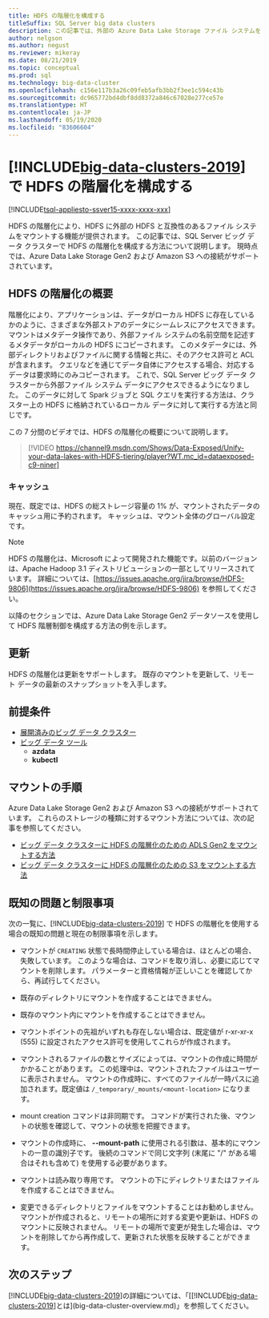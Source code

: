 ```yaml
---
title: HDFS の階層化を構成する
titleSuffix: SQL Server big data clusters
description: この記事では、外部の Azure Data Lake Storage ファイル システムを SQL Server 2019 ビッグ データ クラスター上の HDFS にマウントするように、HDFS の階層化を構成する方法について説明します。
author: nelgson
ms.author: negust
ms.reviewer: mikeray
ms.date: 08/21/2019
ms.topic: conceptual
ms.prod: sql
ms.technology: big-data-cluster
ms.openlocfilehash: c156e117b3a26c09feb5afb3bb2f3ee1c594c43b
ms.sourcegitcommit: dc965772bd4dbf8dd8372a846c67028e277ce57e
ms.translationtype: HT
ms.contentlocale: ja-JP
ms.lasthandoff: 05/19/2020
ms.locfileid: "83606604"
---
```

# <a name="configure-hdfs-tiering-on-big-data-clusters-2019"></a>[!INCLUDE[big-data-clusters-2019](../includes/ssbigdataclusters-ss-nover.md)] で HDFS の階層化を構成する

[!INCLUDE[tsql-appliesto-ssver15-xxxx-xxxx-xxx](../includes/tsql-appliesto-ssver15-xxxx-xxxx-xxx.md)]

HDFS の階層化により、HDFS に外部の HDFS と互換性のあるファイル システムをマウントする機能が提供されます。 この記事では、SQL Server ビッグ データ クラスターで HDFS の階層化を構成する方法について説明します。 現時点では、Azure Data Lake Storage Gen2 および Amazon S3 への接続がサポートされています。 

## <a name="hdfs-tiering-overview"></a>HDFS の階層化の概要

階層化により、アプリケーションは、データがローカル HDFS に存在しているかのように、さまざまな外部ストアのデータにシームレスにアクセスできます。 マウントはメタデータ操作であり、外部ファイル システムの名前空間を記述するメタデータがローカルの HDFS にコピーされます。 このメタデータには、外部ディレクトリおよびファイルに関する情報と共に、そのアクセス許可と ACL が含まれます。 クエリなどを通じてデータ自体にアクセスする場合、対応するデータは要求時にのみコピーされます。 これで、SQL Server ビッグ データ クラスターから外部ファイル システム データにアクセスできるようになりました。 このデータに対して Spark ジョブと SQL クエリを実行する方法は、クラスター上の HDFS に格納されているローカル データに対して実行する方法と同じです。

この 7 分間のビデオでは、HDFS の階層化の概要について説明します。

> [!VIDEO https://channel9.msdn.com/Shows/Data-Exposed/Unify-your-data-lakes-with-HDFS-tiering/player?WT.mc_id=dataexposed-c9-niner]


### <a name="caching"></a>キャッシュ
現在、既定では、HDFS の総ストレージ容量の 1% が、マウントされたデータのキャッシュ用に予約されます。 キャッシュは、マウント全体のグローバル設定です。

> [!NOTE]
> HDFS の階層化は、Microsoft によって開発された機能です。以前のバージョンは、Apache Hadoop 3.1 ディストリビューションの一部としてリリースされています。 詳細については、[https://issues.apache.org/jira/browse/HDFS-9806](https://issues.apache.org/jira/browse/HDFS-9806) を参照してください。

以降のセクションでは、Azure Data Lake Storage Gen2 データソースを使用して HDFS 階層制御を構成する方法の例を示します。

## <a name="refresh"></a>更新

HDFS の階層化は更新をサポートします。 既存のマウントを更新して、リモート データの最新のスナップショットを入手します。

## <a name="prerequisites"></a>前提条件

- [展開済みのビッグ データ クラスター](deployment-guidance.md)
- [ビッグ データ ツール](deploy-big-data-tools.md)
  - **azdata**
  - **kubectl**

## <a name="mounting-instructions"></a>マウントの手順

Azure Data Lake Storage Gen2 および Amazon S3 への接続がサポートされています。 これらのストレージの種類に対するマウント方法については、次の記事を参照してください。

- [ビッグ データ クラスターに HDFS の階層化のための ADLS Gen2 をマウントする方法](hdfs-tiering-mount-adlsgen2.md)
- [ビッグ データ クラスターに HDFS の階層化のための S3 をマウントする方法](hdfs-tiering-mount-s3.md)

## <a name="known-issues-and-limitations"></a><a id="issues"></a> 既知の問題と制限事項

次の一覧に、[!INCLUDE[big-data-clusters-2019](../includes/ssbigdataclusters-ss-nover.md)] で HDFS の階層化を使用する場合の既知の問題と現在の制限事項を示します。

- マウントが `CREATING` 状態で長時間停止している場合は、ほとんどの場合、失敗しています。 このような場合は、コマンドを取り消し、必要に応じてマウントを削除します。 パラメーターと資格情報が正しいことを確認してから、再試行してください。

- 既存のディレクトリにマウントを作成することはできません。

- 既存のマウント内にマウントを作成することはできません。

- マウントポイントの先祖がいずれも存在しない場合は、既定値が r-xr-xr-x (555) に設定されたアクセス許可を使用してこれらが作成されます。

- マウントされるファイルの数とサイズによっては、マウントの作成に時間がかかることがあります。 この処理中は、マウントされたファイルはユーザーに表示されません。 マウントの作成時に、すべてのファイルが一時パスに追加されます。既定値は `/_temporary/_mounts/<mount-location>` になります。

- mount creation コマンドは非同期です。 コマンドが実行された後、マウントの状態を確認して、マウントの状態を把握できます。

- マウントの作成時に、 **--mount-path** に使用される引数は、基本的にマウントの一意の識別子です。 後続のコマンドで同じ文字列 (末尾に "/" がある場合はそれも含めて) を使用する必要があります。

- マウントは読み取り専用です。 マウントの下にディレクトリまたはファイルを作成することはできません。

- 変更できるディレクトリとファイルをマウントすることはお勧めしません。 マウントが作成されると、リモートの場所に対する変更や更新は、HDFS のマウントに反映されません。 リモートの場所で変更が発生した場合は、マウントを削除してから再作成して、更新された状態を反映することができます。

## <a name="next-steps"></a>次のステップ

[!INCLUDE[big-data-clusters-2019](../includes/ssbigdataclusters-ver15.md)]の詳細については、「[[!INCLUDE[big-data-clusters-2019](../includes/ssbigdataclusters-ver15.md)]とは](big-data-cluster-overview.md)」を参照してください。
